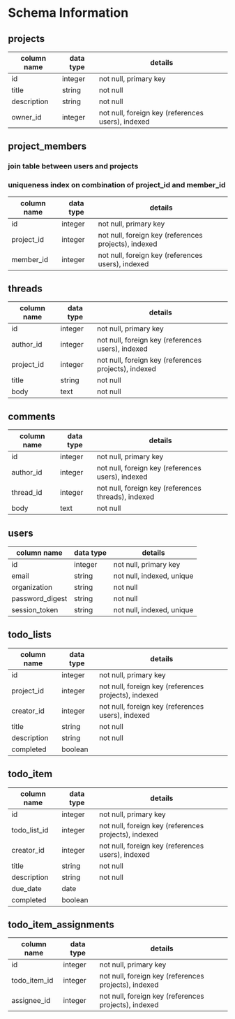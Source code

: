 # Schema Information

## projects
column name | data type | details
------------|-----------|-----------------------
id          | integer   | not null, primary key
title       | string    | not null
description | string    | not null
owner_id    | integer   | not null, foreign key (references users), indexed

## project_members
### join table between users and projects
### uniqueness index on combination of project_id and member_id

column name | data type | details
------------|-----------|-----------------------
id          | integer   | not null, primary key
project_id  | integer   | not null, foreign key (references projects), indexed
member_id   | integer   | not null, foreign key (references users), indexed



## threads
column name | data type | details
------------|-----------|-----------------------
id          | integer   | not null, primary key
author_id   | integer   | not null, foreign key (references users), indexed
project_id  | integer   | not null, foreign key (references projects), indexed
title       | string    | not null
body        | text      | not null

<!-- May need to refactor to remove threads altogether - consider implications of this -->
## comments
column name | data type | details
------------|-----------|-----------------------
id          | integer   | not null, primary key
author_id   | integer   | not null, foreign key (references users), indexed
thread_id   | integer   | not null, foreign key (references threads), indexed
body        | text      | not null

## users
column name     | data type | details
----------------|-----------|-----------------------
id              | integer   | not null, primary key
email           | string    | not null, indexed, unique
organization    | string    | not null
password_digest | string    | not null
session_token   | string    | not null, indexed, unique

## todo_lists
column name     | data type | details
----------------|-----------|-----------------------
id              | integer   | not null, primary key
project_id      | integer   | not null, foreign key (references projects), indexed
creator_id      | integer   | not null, foreign key (references users), indexed
title           | string    | not null
description     | string    | not null
completed       | boolean   |


## todo_item
column name     | data type | details
----------------|-----------|-----------------------
id              | integer   | not null, primary key
todo_list_id    | integer   | not null, foreign key (references projects), indexed
creator_id      | integer   | not null, foreign key (references users), indexed
title           | string    | not null
description     | string    | not null
due_date        | date      |
completed       | boolean   |

## todo_item_assignments
column name     | data type | details
----------------|-----------|-----------------------
id              | integer   | not null, primary key
todo_item_id    | integer   | not null, foreign key (references projects), indexed
assignee_id     | integer   | not null, foreign key (references projects), indexed
